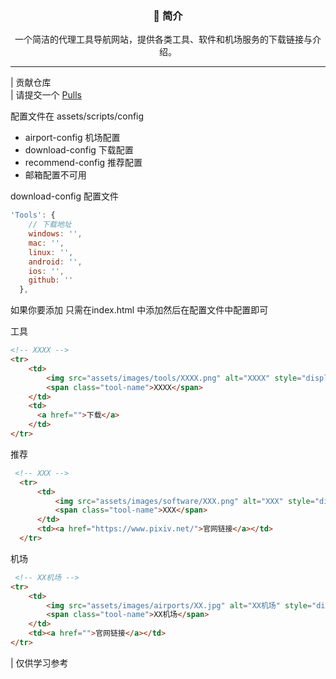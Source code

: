 
<div align="center">
   <!-- <a href="">
        <svg width="64" height="64" viewBox="0 0 24 24" fill="none" xmlns="http://www.w3.org/2000/svg"><path d="M12 2L2 7L12 12L22 7L12 2Z" stroke="#7c8aff" stroke-width="2" stroke-linecap="round"
                stroke-linejoin="round" /><path d="M2 17L12 22L22 17" stroke="#7c8aff" stroke-width="2" stroke-linecap="round"
                stroke-linejoin="round" /><path d="M2 12L12 17L22 12" stroke="#7c8aff" stroke-width="2" stroke-linecap="round"
                stroke-linejoin="round" /></svg>
    </a>
  <h1>ToolStore</h1> -->
  <h3>📖 简介</h3>
  <p>一个简洁的代理工具导航网站，提供各类工具、软件和机场服务的下载链接与介绍。</p>
</div>

<!-- ---

### 🚀 工具客户端

| 名称         | 说明                               | 平台                | 项目地址                                                     |
| ------------ | ---------------------------------- | ------------------- | ------------------------------------------------------------ |
| Clash Verge  | 跨平台的 Clash GUI 客户端          | Windows/macOS/Linux | [GitHub](https://github.com/clash-verge-rev/clash-verge-rev) |
| Mihomo Party | 基于 Clash 内核的多平台代理工具    | Windows/macOS/Linux | [GitHub](https://github.com/mihomo-party-org/mihomo-party)   |
| ClashMeta    | Android 平台的 Clash 客户端        | Android             | [GitHub](https://github.com/MetaCubeX/ClashMetaForAndroid)   |
| Surfboard    | Android 平台的代理工具             | Android             | [GitHub](https://github.com/getsurfboard/surfboard)          |
| V2rayN       | Windows 平台的 V2Ray 客户端        | Windows             | [GitHub](https://github.com/2dust/v2rayN)                    |
| SingBox      | 通用代理平台                       | 全平台              | [GitHub](https://github.com/SagerNet/sing-box)               |
| FlClash      | 基于 Flutter 的跨平台 Clash 客户端 | 全平台              | [GitHub](https://github.com/chen08209/FlClash)               |
| Hiddify      | 多平台代理工具                     | 全平台              | [GitHub](https://github.com/hiddify/hiddify-app)             |
| NekoBox      | Android 平台的代理工具             | Android             | [GitHub](https://github.com/MatsuriDayo/NekoBoxForAndroid)   |
| V2rayU       | macOS 平台的 V2Ray 客户端          | macOS               | [GitHub](https://github.com/yanue/V2rayU)                    |

**🍎 iOS工具:**

| 名称         | 说明         | 商店链接                                                                        |
| ------------ | ------------ | ------------------------------------------------------------------------------- |
| Shadowrocket | iOS 代理工具 | [App Store](https://apps.apple.com/us/app/shadowrocket/id932747118)             |
| QuantumultX  | iOS 代理工具 | [App Store](https://apps.apple.com/us/app/quantumult-x/id1443988620)            |
| Surge5       | iOS 代理工具 | [App Store](https://apps.apple.com/us/app/surge-5/id1442620678)                 |
| OneClick     | iOS 代理工具 | [App Store](https://apps.apple.com/us/app/oneclick-safe-easy-fast/id1545555197) |

### 💻 软件推荐

精选优质网站&&软件推荐

### 🌐 机场推荐

精选优质稳定的机场服务推荐 -->

---
| 贡献仓库  
| 请提交一个 [Pulls](https://github.com/Re0XIAOPA/ToolStore/pulls)

配置文件在 assets/scripts/config

- airport-config 机场配置
- download-config 下载配置
- recommend-config 推荐配置
- 邮箱配置不可用


download-config 配置文件
```js
'Tools': {
    // 下载地址
    windows: '',
    mac: '',
    linux: '',
    android: '',
    ios: '',
    github: ''
  },
```
如果你要添加 只需在index.html 中添加然后在配置文件中配置即可

工具
```html
<!-- XXXX -->
<tr>
    <td>
        <img src="assets/images/tools/XXXX.png" alt="XXXX" style="display:none">
        <span class="tool-name">XXXX</span>
    </td>
    <td>
      <a href="">下载</a>
    </td>
</tr>
```

推荐
```html
 <!-- XXX -->
  <tr>
      <td>
          <img src="assets/images/software/XXX.png" alt="XXX" style="display:none">
          <span class="tool-name">XXX</span>
      </td>
      <td><a href="https://www.pixiv.net/">官网链接</a></td>
  </tr>
```

机场
```html
 <!-- XX机场 -->
<tr>
    <td>
        <img src="assets/images/airports/XX.jpg" alt="XX机场" style="display:none">
        <span class="tool-name">XX机场</span>
    </td>
    <td><a href="">官网链接</a></td>
</tr>
```

| 仅供学习参考
